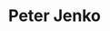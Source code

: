 ---
SICRIS: 15295
draft: false
fixName: peter_jenko
location: R3.46 - Služba za komuniciranje
mailInfo: peter.jenko@fri.uni-lj.si
officeHours: null
profName: Peter Jenko
profTitle: Služba za komuniciranje
telephoneInfo: null
title: Peter Jenko
---